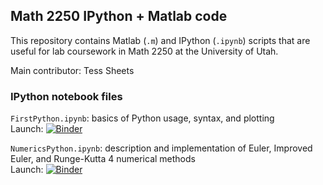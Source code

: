 
## Math 2250 IPython + Matlab code

This repository contains Matlab (`.m`) and IPython (`.ipynb`) scripts that are useful for lab coursework in Math 2250 at the University of Utah.

Main contributor: Tess Sheets

### IPython notebook files

`FirstPython.ipynb`: basics of Python usage, syntax, and plotting  
Launch: [![Binder](https://mybinder.org/badge_logo.svg)](https://mybinder.org/v2/gh/akilnarayan/math2250-lab-code/master?filepath=FirstPython.ipynb)

`NumericsPython.ipynb`: description and implementation of Euler, Improved Euler, and Runge-Kutta 4 numerical methods  
Launch: [![Binder](https://mybinder.org/badge_logo.svg)](https://mybinder.org/v2/gh/akilnarayan/math2250-lab-code/master?filepath=NumericsPython.ipynb)
